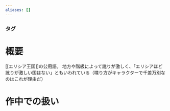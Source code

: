 ```yaml
---
aliases: []
---
```

### タグ
# 概要
[[エリシア王国]]の公用語。
地方や階級によって訛りが激しく、「エリシアほど訛りが激しい国はない」ともいわれている（喋り方がキャラクターで千差万別なのはこれが理由だ）
# 作中での扱い